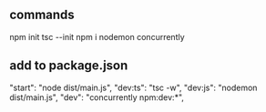 ## commands
npm init
tsc --init
npm i nodemon concurrently

## add to package.json
"start": "node dist/main.js",
"dev:ts": "tsc -w",
"dev:js": "nodemon dist/main.js",
"dev": "concurrently npm:dev:*",